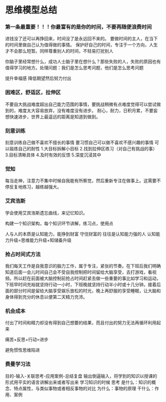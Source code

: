# 思维模型总结

###  第一条最重要！！！你最富有的是你的时间，不要再随便浪费时间

进钱没了还可以再挣回来，时间没了是永远回不来的。 要做时间的主人，在当下的时间里做自己认为值得做的事情。 保护好自己的时间，专注于一个方向，人生才不会那么短暂。同样尊重别人的时间，不轻易打扰别人

你脑子里经常想什么，成功人士脑子里在想什么？那些失败的人，失败的原因也有值得学习的地方。处理问题：我们是怎么思考问题，他们是怎么思考问题

提升幸福感 降低期望然后努力付出

### 困难区，舒适区，拉伸区
不要自大挑战难度超出自己能力范围的事情，要挑战稍微有点难度觉得可以尝试做到的，难度太大容易放弃，没有难度没有进步。
耐心，耐力，日积月累，不要妄想快速进步，世界上最遥远的距离是知道到做到。

### 刻意训练
刻意训练自己做不喜欢不擅长的事情
要习惯自己可以做不喜欢不感兴趣的事情
可以锻炼自己的耐性
1.大目标拆解小目标
2.找到拉伸区练习（对自己有挑战的事）
3.目标清晰具体
4.及时有效的反馈
5.深度沉浸其中

### 觉知
每当走神，注意力不集中时候自我能有所察觉，然后重新专注在做事上。这需要不停反复地练习，越练越强大。

### 艾宾浩斯
学会使用艾宾浩斯遗忘曲线，来记忆知识。

构建一个知识架构，每个知识环节讲解，练习点，使用点

人与人的本质是认知能力，能挣到财富 守住财富的 往往是认知能力强的人
认知能力升级=思维能力升级+知储备升级


### 抢占时间式方法
我们每天工作是自我意识的脑力工作，属于专注，紧张的节奏。在下班后我们明确知道后面一会儿时间自己会不受自我控制把时间留给大脑享受，去打游戏，看视频。所以赶在前面被大脑控制前抢占时间赶紧去做一些重要的事比如学习和运动，下班早时间充裕就坚持行动一小时，下班晚就坚持行动半小时或十几分钟。接着后面的部分时间是留给大脑享受娱乐放松的时光，晚上再舒服的享受睡眠，让大脑和身体得到充分的休息以便第二天精力充沛。

### 机会成本
付出了时间和精力却没有得到自己想要的结果，而且付出的努力无法再循环利用起来

痛苦+反思+行动=进步

避免惯性思维陷进

### 费曼学习法
目的-输入-关联思考-应用案例-总结复盘
输出倒逼输入，将学到的知识以授课的形式用平实的语言讲解出来或者写出来
学习知识的时候 思考
是什么：知识的概念、特点属性，与类似事物或者相反事物的对比
为什么：事物的原理
干什么：作用、案例
